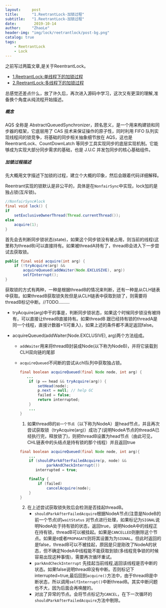 ```yaml
---
layout:     post
title:      "1.ReetrantLock-加锁过程"
subtitle:   "1.ReetrantLock-加锁过程"
date:        2019-10-14
author:     "ZhaoLe"
header-img: "img/lock/reetrantlock/post-bg.png"
catalog: true
tags:
    - ReetrantLock
    - Lock
---
```


之前写过两篇文章,是关于ReentrantLock。
* [1.ReetrantLock:单线程下的加锁过程](http://jinlipool.com/2019/06/24/reetrantlock_1/)
* [2.ReetrantLock:多线程下的加锁过程](http://jinlipool.com/2019/06/24/reetrantlock_2/)

总感觉还差点什么，放了许久后，再次进入源码中学习，这次又有更深的理解,准备换个角度从纯流程开始描述。

##### 概念

AQS 全称是 AbstractQueuedSynchronizer，顾名思义，是一个用来构建锁和同步器的框架，它底层用了 CAS 技术来保证操作的原子性，同时利用 FIFO 队列实现线程间的锁竞争，将基础的同步相关抽象细节放在 AQS，这也是 ReentrantLock、CountDownLatch 等同步工具实现同步的底层实现机制。它能够成为实现大部分同步需求的基础，也是 J.U.C 并发包同步的核心基础组件。

##### 加锁过程描述
先大概用文字描述下加锁的过程，建立个大概的印象，然后会跟着代码详细解释。

Reentrant实现的锁默认是非公平的，具体是在`NonfairSync`中实现，lock加的是独占锁(互斥锁)。

```java
//NonfairSync#lock
final void lock() {
if 
    setExclusiveOwnerThread(Thread.currentThread());
else
    acquire(1);
}
```
首先会去判断同步锁状态(state)，如果这个同步锁没有被占用，则当前的线程(这里称为threadB)可以直接持有。如果被threadA持有了，threadB会进入下一步尝试去获取锁。

```java
public final void acquire(int arg) {
    if (!tryAcquire(arg) &&
        acquireQueued(addWaiter(Node.EXCLUSIVE), arg))
        selfInterrupt();
}
```
获取锁的方式有两种，一种是根据threadB的情况来判断，还有一种是从CLH链表中获取。如果threadB获取锁失败但是从CLH链表中获取到锁了，则需要将threadB标记中断。//TODO.........

* tryAcquire(arg)中干的事是，判断同步锁状态，如果这个时候同步锁没有被持有，可以直接让threadB直接持有。如果threadB 跟已经持有锁的threadA是同一个线程，直接计数器+1(可重入)，如果上述的条件都不满足返回false。

* acquireQueued(addWaiter(Node.EXCLUSIVE), arg)两个方法组成。
    * `addWaiter`用来将threadB封装成Node(以下称为NodeB)，并将它装载到CLH双向链的尾部
    * `acquireQueued`不间断的尝试从chl队列中获取独占锁。

        ```java
        final boolean acquireQueued(final Node node, int arg) {
           ...
            if (p == head && tryAcquire(arg)) {
                setHead(node);
                p.next = null; // help GC
                failed = false;
                return interrupted;
            }
            ...
        }
       ```

       1.  如果threadB的`前一个节点`（以下称为NodeA）是head节点，并且再次尝试获取锁（tryAcquire(arg)）成功了(说明NodeA节点的threadA已经执行完，释放锁了)，则把threadB设置为head节点（由此可见，CHL链表中的头结点是持有锁的那个线程）并且返回true  
     
        ```java
        final boolean acquireQueued(final Node node, int arg){
            ...
            if (shouldParkAfterFailedAcquire(p, node) &&
                    parkAndCheckInterrupt())
               interrupted = true;

            finally {
                if (failed)
                    cancelAcquire(node);
            }
        }
        ```
      
        2. 在上述尝试获取锁失败后会检测是否挂起threadB。     
              * `shouldParkAfterFailedAcquire`根据NodeA节点(注意是NodeB的前一个节点)的`waitStatus` 对节点进行处理，如果标记为`SIGNAL`说明NodeA处于持有锁的状态，返回true，说明NodeA中的线程正在持有锁，threadB可以被挂起。如果是`CANCELLED`则删除这个节点。如果是`0`或者`PROPAGATE`则将其设置为为`SIGNAL`。但此时返回的是false，threadB可以不被挂起，原因是只是刚改了NodeA的状态，但不确定NodeA中线程能不能获取到锁(多线程竞争锁的时候容易出现这种事情)，需要再次循环重试。
              * `parkAndCheckInterrupt` 先挂起当前线程,返回该线程是否中断的状态。如果false说明threadB没有中断。否则标记下interrupted=true,最后回到`acquire()`方法中，由于threadB是中断状态，所以调用`selfInterrupt()`中断threadB。其实中断问题也不大，因为后面会再唤醒的。
              *  对出了异常的节点。会将节点标记为`CANCEL`，在下一次循环的`shouldParkAfterFailedAcquire`方法中剔除。


  
